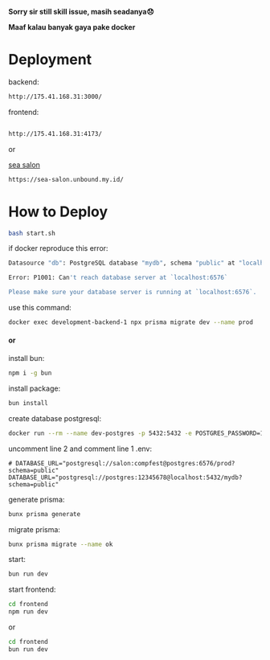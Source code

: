 **Sorry sir still skill issue, masih seadanya😞**

**Maaf kalau banyak gaya pake docker**

# Deployment

backend:

```bash
http://175.41.168.31:3000/
```

frontend:

```bash

http://175.41.168.31:4173/
```

or

[sea salon](https://sea-salon.unbound.my.id/)

```bash
https://sea-salon.unbound.my.id/
```



# How to Deploy

```bash
bash start.sh
```

if docker reproduce this error:

```bash
Datasource "db": PostgreSQL database "mydb", schema "public" at "localhost:6576"

Error: P1001: Can't reach database server at `localhost:6576`

Please make sure your database server is running at `localhost:6576`.
```

use this command:

```bash
docker exec development-backend-1 npx prisma migrate dev --name prod
```

#### or

install bun:

```bash
npm i -g bun
```

install package:

```bash
bun install
```

create database postgresql:

```bash
docker run --rm --name dev-postgres -p 5432:5432 -e POSTGRES_PASSWORD=12345678 -d postgres
```

uncomment line 2 and comment line 1 .env:

```dotfile
# DATABASE_URL="postgresql://salon:compfest@postgres:6576/prod?schema=public"
DATABASE_URL="postgresql://postgres:12345678@localhost:5432/mydb?schema=public"
```

generate prisma:

```bash
bunx prisma generate
```

migrate prisma:

```bash
bunx prisma migrate --name ok
```

start:

```bash
bun run dev
```

start frontend:

```bash
cd frontend
npm run dev
```

or

```bash
cd frontend
bun run dev
```
